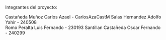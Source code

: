 Integrantes del proyecto:

Castañeda Muñoz Carlos Azael - CarlosAzaCastM
Salas Hernandez Adolfo Yahir - 240508  
Romo Peralta Luis Fernando - 230193
Santillan Castañeda Oscar Fernando - 240299 

